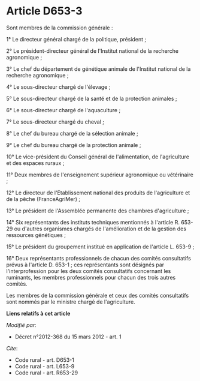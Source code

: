 # Article D653-3

Sont membres de la commission générale : 

1° Le directeur général chargé de la politique, président ; 

2° Le président-directeur général de l'Institut national de la recherche agronomique ; 

3° Le chef du département de génétique animale de l'Institut national de la recherche agronomique ; 

4° Le sous-directeur chargé de l'élevage ; 

5° Le sous-directeur chargé de la santé et de la protection animales ; 

6° Le sous-directeur chargé de l'aquaculture ; 

7° Le sous-directeur chargé du cheval ; 

8° Le chef du bureau chargé de la sélection animale ; 

9° Le chef du bureau chargé de la protection animale ; 

10° Le vice-président du Conseil général de l'alimentation, de l'agriculture et des espaces ruraux ; 

11° Deux membres de l'enseignement supérieur agronomique ou vétérinaire ; 

12° Le directeur de l'Etablissement national des produits de l'agriculture et de la pêche (FranceAgriMer) ; 

13° Le président de l'Assemblée permanente des chambres d'agriculture ; 

14° Six représentants des instituts techniques mentionnés à l'article R. 653-29 ou d'autres organismes chargés de
l'amélioration et de la gestion des ressources génétiques ; 

15° Le président du groupement institué en application de l'article L. 653-9 ; 

16° Deux représentants professionnels de chacun des comités consultatifs prévus à l'article D. 653-1 ; ces représentants sont
désignés par l'interprofession pour les deux comités consultatifs concernant les ruminants, les membres professionnels pour
chacun des trois autres comités. 

Les membres de la commission générale et ceux des comités consultatifs sont nommés par le ministre chargé de l'agriculture.

**Liens relatifs à cet article**

_Modifié par_:

  - Décret n°2012-368 du 15 mars 2012 - art. 1

_Cite_:

  - Code rural - art. D653-1
  - Code rural - art. L653-9
  - Code rural - art. R653-29
